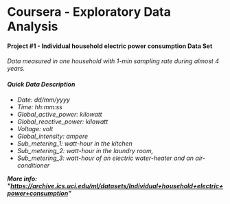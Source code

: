Coursera - Exploratory Data Analysis
====================================

#### Project #1 - Individual household electric power consumption Data Set

<i>Data measured in one household with 1-min sampling rate during almost 4 years.<i>

#### Quick Data Description 
* Date: dd/mm/yyyy
* Time: hh:mm:ss
* Global_active_power: kilowatt
* Global_reactive_power: kilowatt
* Voltage: volt
* Global_intensity: ampere
* Sub_metering_1: watt-hour in the kitchen
* Sub_metering_2: watt-hour in the laundry room,
* Sub_metering_3: watt-hour of an electric water-heater and an air-conditioner

<b>More info:<b>
"https://archive.ics.uci.edu/ml/datasets/Individual+household+electric+power+consumption"
